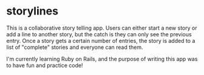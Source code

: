 storylines
==========

This is a collaborative story telling app. Users can either start a new story or add a line to another story, but the catch is they can only see the previous entry. Once a story gets a certain number of entries, the story is added to a list of "complete" stories and everyone can read them.

I'm currently learning Ruby on Rails, and the purpose of writing this app was to have fun and practice code!